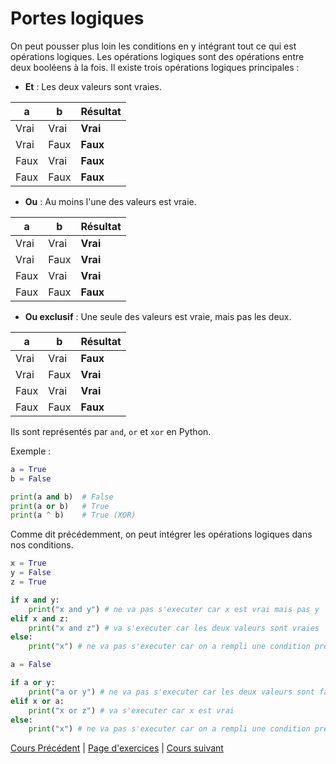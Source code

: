 # Portes logiques

On peut pousser plus loin les conditions en y intégrant tout ce qui est opérations logiques. Les opérations logiques sont des opérations entre deux booléens à la fois. Il existe trois opérations logiques principales :

- **Et** : Les deux valeurs sont vraies.

| a    | b    | Résultat |
|------|------|----------|
| Vrai | Vrai | **Vrai**     |
| Vrai | Faux | **Faux**     |
| Faux | Vrai | **Faux**     |
| Faux | Faux | **Faux**     |

- **Ou** : Au moins l'une des valeurs est vraie.

| a    | b    | Résultat |
|------|------|----------|
| Vrai | Vrai | **Vrai**     |
| Vrai | Faux | **Vrai**     |
| Faux | Vrai | **Vrai**     |
| Faux | Faux | **Faux**     |

- **Ou exclusif** : Une seule des valeurs est vraie, mais pas les deux.

| a    | b    | Résultat |
|------|------|----------|
| Vrai | Vrai | **Faux**     |
| Vrai | Faux | **Vrai**     |
| Faux | Vrai | **Vrai**     |
| Faux | Faux | **Faux**     |

Ils sont représentés par `and`, `or` et `xor` en Python.

Exemple :

```python
a = True
b = False

print(a and b)  # False
print(a or b)   # True
print(a ^ b)    # True (XOR)
```

Comme dit précédemment, on peut intégrer les opérations logiques dans nos conditions.

```python
x = True 
y = False
z = True

if x and y:
    print("x and y") # ne va pas s'executer car x est vrai mais pas y
elif x and z:
    print("x and z") # va s'executer car les deux valeurs sont vraies
else:
    print("x") # ne va pas s'executer car on a rempli une condition précédente

a = False

if a or y:
    print("a or y") # ne va pas s'executer car les deux valeurs sont fausses
elif x or a:
    print("x or z") # va s'executer car x est vrai
else:
    print("x") # ne va pas s'executer car on a rempli une condition précédente
```

[Cours Précédent](../Cours/7_Les%20Fonctions.md) | 
[Page d'exercices](../Exercices/Exercices_portes_logiques.md) | 
[Cours suivant](../Cours/9_L'importation.md)